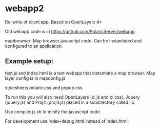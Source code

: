 # webapp2
Re-write of client app. Based on OpenLayers 4+

Old webapp code is in https://github.com/PolaricServer/webapp

mapbrowser:
  Map browser javascript code. Can be instantiated and configured to an application. 
  
## Example setup: 
  test.js and index.html is a test webapp that instantiate a map browser.
  Map layer config is in mapconfig.js
  
  stylesheets polaric.css and popup.css
  
  
  To run this you will also need OpenLayers (ol.js and ol.css), Jquery (jquery.js) and Proj4 (proj4.js) placed in a subdirectory called lib.
  
  Use compile-js.sh to minify the javascript code. 
  
  For development use index-debug.html instead of index.html. 


